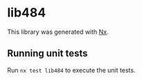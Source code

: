 # lib484

This library was generated with [Nx](https://nx.dev).

## Running unit tests

Run `nx test lib484` to execute the unit tests.
